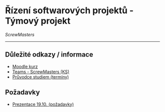# Řízení softwarových projektů - Týmový projekt
*ScrewMasters*
___

## Důležité odkazy / informace
- [Moodle kurz](https://moodle.vspj.cz/course/view.php?id=203421)
- [Teams - ScrewMasters (KS)](https://teams.microsoft.com/l/channel/19%3A688a0be3e17a4b73b3cd463c04b83328%40thread.tacv2/ScrewMasters%20(KS)?groupId=471ce63d-e001-4c74-b1f5-600229d65c5b&ngc=true)
- [Průvodce studiem (termíny)](https://moodle.vspj.cz/pluginfile.php/443079/mod_resource/content/9/xRSP_pruvodce_2024_5.pdf)


## Požadavky
- [Prezentace 19.10. (požadavky)](https://moodle.vspj.cz/pluginfile.php/432584/mod_resource/content/3/RSP_2024_prezentace_1_JV1.pdf)
